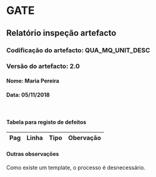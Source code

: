 # GATE
## Relatório inspeção artefacto
### Codificação do artefacto: QUA_MQ_UNIT_DESC
### Versão do artefacto: 2.0
#### Nome: Maria Pereira
#### Data: 05/11/2018

</br>

#### Tabela para registo de defeitos
|Pag|Linha|Tipo|Obervação
|:---:|:---:|:---:|---

#### Outras observações
Como existe um template, o processo é desnecessário.

</br>